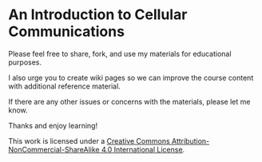 # An Introduction to Cellular Communications

Please feel free to share, fork, and use my materials for educational purposes.

I also urge you to create wiki pages so we can improve the course content with additional reference material.

If there are any other issues or concerns with the materials, please let me know.

Thanks and enjoy learning!

This work is licensed under a [Creative Commons Attribution-NonCommercial-ShareAlike 4.0 International License](https://creativecommons.org/licenses/by-nc-sa/4.0/).
